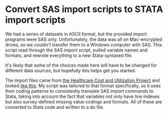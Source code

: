 # Convert SAS import scripts to STATA import scripts

We had a series of datasets in ASCII format, but the provided import programs were SAS only. Unfortunately, the data was all on Mac-encrypted drives, so we couldn't transfer them to a Windows computer with SAS. This script read through the SAS import script, pulled variable names and formats, and rewrote everything to a new Stata-syntaxed file.

It's likely that some of the choices made here will have to be changed for different data sources, but hopefully this helps get you started.

The import files came from [the Healthcare Cost and Utilization Project](https://www.hcup-us.ahrq.gov/db/nation/nis/nissasloadprog.jsp) and looked [like this](https://www.hcup-us.ahrq.gov/db/nation/nis/tools/pgms/SASLoad_NIS_2013_Core.SAS). My script was tailored to that format specifically, so it uses their coding patterns to consistently translate SAS import commands to Stata, taking into account the fact that variables not only have line indexes but also survey-defined missing value codings and formats. All of these are converted to Stata code and written to a do file.
